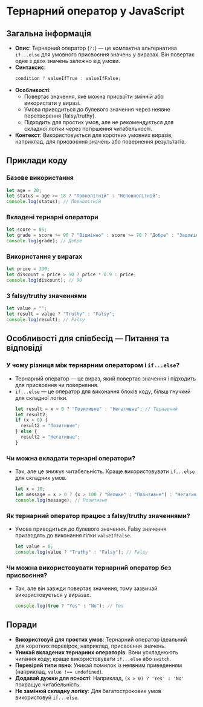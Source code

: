 # Тернарний оператор у JavaScript

## Загальна інформація

- **Опис**: Тернарний оператор (`?:`) — це компактна альтернатива `if...else` для умовного присвоєння значень у виразах. Він повертає одне з двох значень залежно від умови.
- **Синтаксис**:
  ```js
  condition ? valueIfTrue : valueIfFalse;
  ```
- **Особливості**:
  - Повертає значення, яке можна присвоїти змінній або використати у виразі.
  - Умова приводиться до булевого значення через неявне перетворення (falsy/truthy).
  - Підходить для простих умов, але не рекомендується для складної логіки через погіршення читабельності.
- **Контекст**: Використовується для коротких умовних виразів, наприклад, для присвоєння значень або повернення результатів.

## Приклади коду

### Базове використання

```js
let age = 20;
let status = age >= 18 ? "Повнолітній" : "Неповнолітній";
console.log(status); // Повнолітній
```

### Вкладені тернарні оператори

```js
let score = 85;
let grade = score >= 90 ? "Відмінно" : score >= 70 ? "Добре" : "Задовільно";
console.log(grade); // Добре
```

### Використання у вирагах

```js
let price = 100;
let discount = price > 50 ? price * 0.9 : price;
console.log(discount); // 90
```

### З falsy/truthy значеннями

```js
let value = "";
let result = value ? "Truthy" : "Falsy";
console.log(result); // Falsy
```

## Особливості для співбесід — Питання та відповіді

### У чому різниця між тернарним оператором і `if...else`?

- Тернарний оператор — це вираз, який повертає значення і підходить для присвоєння чи повернення.
- `if...else` — це оператор для виконання блоків коду, більш гнучкий для складної логіки.
  ```js
  let result = x > 0 ? "Позитивне" : "Негативне"; // Тернарний
  let result2;
  if (x > 0) {
    result2 = "Позитивне";
  } else {
    result2 = "Негативне";
  }
  ```

### Чи можна вкладати тернарні оператори?

- Так, але це знижує читабельність. Краще використовувати `if...else` для складних умов.
  ```js
  let x = 10;
  let message = x > 0 ? (x > 100 ? "Велике" : "Позитивне") : "Негативне";
  console.log(message); // Позитивне
  ```

### Як тернарний оператор працює з falsy/truthy значеннями?

- Умова приводиться до булевого значення. Falsy значення призводять до виконання гілки `valueIfFalse`.
  ```js
  let value = 0;
  console.log(value ? "Truthy" : "Falsy"); // Falsy
  ```

### Чи можна використовувати тернарний оператор без присвоєння?

- Так, але він завжди повертає значення, тому зазвичай використовується у виразах.
  ```js
  console.log(true ? "Yes" : "No"); // Yes
  ```

## Поради

- **Використовуй для простих умов**: Тернарний оператор ідеальний для коротких перевірок, наприклад, присвоєння значень.
- **Уникай вкладених тернарних операторів**: Вони ускладнюють читання коду; краще використовувати `if...else` або `switch`.
- **Перевіряй типи явно**: Уникай помилок із неявним приведенням (наприклад, `value !== undefined`).
- **Додавай дужки для ясності**: Наприклад, `(x > 0) ? 'Yes' : 'No'` покращує читабельність.
- **Не замінюй складну логіку**: Для багатострокових умов використовуй `if...else`.
